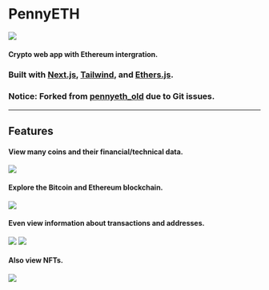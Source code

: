 # PennyETH
<img src='https://i.imgur.com/xXTzqZy.png' />

#### Crypto web app with Ethereum intergration.

### Built with [Next.js](https://nextjs.org/), [Tailwind](https://tailwindcss.com/), and [Ethers.js](https://docs.ethers.io/v5/).
### Notice: Forked from [pennyeth_old](https://github.com/oranges0da/pennyeth_old) due to Git issues.
---
## Features
#### View many coins and their financial/technical data.
<img src='https://i.imgur.com/Jv1NetS.png' />

#### Explore the Bitcoin and Ethereum blockchain.
<img src='https://i.imgur.com/UmcImJO.png' />

#### Even view information about transactions and addresses.
<img src='https://i.imgur.com/ueplVtx.png' />
<img src='https://i.imgur.com/ywbrtim.png' />

#### Also view NFTs.
<img src='https://i.imgur.com/ZtV9CuE.png' />